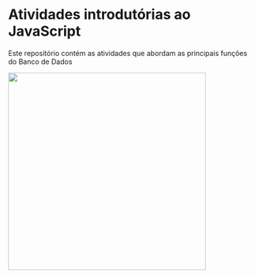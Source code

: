 # Atividades introdutórias ao JavaScript

Este repositório contém as atividades que abordam as principais funções do Banco de Dados

<img src="https://upload.wikimedia.org/wikipedia/commons/c/ca/MariaDB_colour_logo.svg" width="400" />
